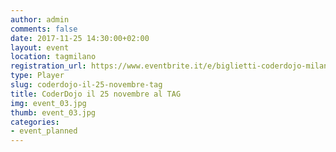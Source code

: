 ```yaml
---
author: admin
comments: false
date: 2017-11-25 14:30:00+02:00
layout: event
location: tagmilano
registration_url: https://www.eventbrite.it/e/biglietti-coderdojo-milano-tag-25-novembre-2017-40060237248
type: Player
slug: coderdojo-il-25-novembre-tag
title: CoderDojo il 25 novembre al TAG
img: event_03.jpg
thumb: event_03.jpg
categories:
- event_planned
---
```

